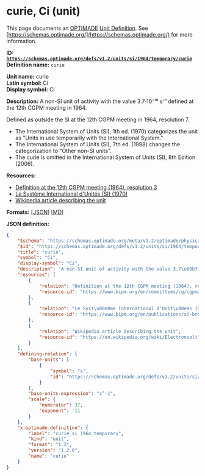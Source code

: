 # curie, Ci (unit)

This page documents an [OPTIMADE](https://www.optimade.org/) [Unit Definition](https://schemas.optimade.org/#definitions). See [https://schemas.optimade.org/](https://schemas.optimade.org/) for more information.

**ID: [`https://schemas.optimade.org/defs/v1.2/units/si/1964/temporary/curie`](https://schemas.optimade.org/defs/v1.2/units/si/1964/temporary/curie.md)**  
**Definition name:** `curie`

**Unit name:** curie  
**Latin symbol:** Ci  
**Display symbol:** Ci  
  
**Description:** A non-SI unit of activity with the value 3.7·10⁻¹⁰ s⁻¹ defined at the 12th CGPM meeting in 1964.

Defined as outside the SI at the 12th CGPM meeting in 1964, resolution 7.

- The International System of Units (SI), 1th ed. (1970) categorizes the unit as "Units in use temporarily with the International System."
- The International System of Units (SI), 7th ed. (1998) changes the categorization to "Other non-SI units".
- The curie is omitted in the International System of Units (SI), 8th Edition (2006).

**Resources:**

- [Definition at the 12th CGPM meeting (1964), resolution 3](https://www.bipm.org/en/committees/cg/cgpm/12-1964/resolution-3)
- [Le Système International d'Unités (SI) (1970)](https://www.bipm.org/en/publications/si-brochure)
- [Wikipedia article describing the unit](https://en.wikipedia.org/wiki/Electronvolt)


**Formats:** [[JSON](curie.json)] [[MD](curie.md)]

**JSON definition:**

``` json
{
    "$schema": "https://schemas.optimade.org/meta/v1.2/optimade/physical_unit_definition.md",
    "$id": "https://schemas.optimade.org/defs/v1.2/units/si/1964/temporary/curie",
    "title": "curie",
    "symbol": "Ci",
    "display-symbol": "Ci",
    "description": "A non-SI unit of activity with the value 3.7\u00b710\u207b\u00b9\u2070 s\u207b\u00b9 defined at the 12th CGPM meeting in 1964.\n\nDefined as outside the SI at the 12th CGPM meeting in 1964, resolution 7.\n\n- The International System of Units (SI), 1th ed. (1970) categorizes the unit as \"Units in use temporarily with the International System.\"\n- The International System of Units (SI), 7th ed. (1998) changes the categorization to \"Other non-SI units\".\n- The curie is omitted in the International System of Units (SI), 8th Edition (2006).",
    "resources": [
        {
            "relation": "Definition at the 12th CGPM meeting (1964), resolution 3",
            "resource-id": "https://www.bipm.org/en/committees/cg/cgpm/12-1964/resolution-3"
        },
        {
            "relation": "Le Syst\u00e8me International d'Unit\u00e9s (SI) (1970)",
            "resource-id": "https://www.bipm.org/en/publications/si-brochure"
        },
        {
            "relation": "Wikipedia article describing the unit",
            "resource-id": "https://en.wikipedia.org/wiki/Electronvolt"
        }
    ],
    "defining-relation": {
        "base-units": [
            {
                "symbol": "s",
                "id": "https://schemas.optimade.org/defs/v1.2/units/si/1960/base/second"
            }
        ],
        "base-units-expression": "s^-1",
        "scale": {
            "numerator": 37,
            "exponent": -11
        }
    },
    "x-optimade-definition": {
        "label": "curie_si_1964_temporary",
        "kind": "unit",
        "format": "1.2",
        "version": "1.2.0",
        "name": "curie"
    }
}
```